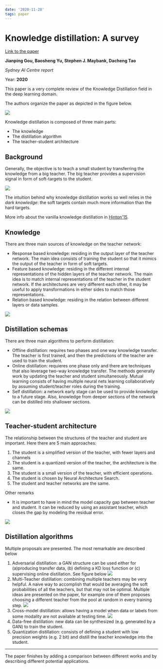 ```yaml
---
date: '2020-11-28'
tags: paper
---
```

# Knowledge distillation: A survey

[Link to the paper](https://arxiv.org/abs/2006.05525)

**Jianping Gou, Baosheng Yu, Stephen J. Maybank, Dacheng Tao**

*Sydney AI Centre report*

Year: **2020**

This paper is a very complete review of the Knowledge Distillation field in the deep learning domain.

The authors organize the paper as depicted in the figure below.

![](assets/gou2020/organigram.png)

Knowledge distillation is composed of three main parts:
- The knowledge
- The distillation algorithm
- The teacher-student architecture

## Background

Generally, the objective is to teach a small student by transferring the knowledge from a big teacher. The big teacher provides a supervision signal in form of soft-targets to the student.

![](assets/gou2020/soft-hard-targets.png)

The intuition behind why knowledge distillation works so well relies in the _dark knowledge_: the soft targets contain much more information than the hard targets.

More info about the vanilla knowledge distillation in [Hinton'15](hinton2015.md).

## Knowledge
There are three main sources of knowledge on the teacher network:
- Response based knowledge: residing in the output layer of the teacher network. The main idea consists of training the student so that it mimics the output of the teacher in form of soft targets.
- Feature based knowledge: residing in the different internal representations of the hidden layers of the teacher network. The main idea is to match internal representations of the teacher in the student network. If the architectures are very different each other, it may be useful to apply transformations in either sides to match those representations.
- Relation based knowledge: residing in the relation between different layers or data samples.

![](assets/gou2020/knowledge-types.png)

## Distillation schemas
There are three main algorithms to perform distillation:
- Offline distillation: requires two phases and one way knowledge transfer. The teacher is first trained, and then the predictions of the teacher are used to train the student.
- Online distillation: requieres one phase only and there are techniques that also leverage two-way knowledge transfer. The methods generally work by updating the teacher and student simultaneously. Mutual learning consists of having multiple neural nets learning collaboratively by assuming student/teacher roles during the training.
- Self distillation: a network early stage can be used to provide knowledge to a future stage. Also, knowledge from deeper sections of the network can be distilled into shallower sections.

![](assets/gou2020/distillation-schemas.png)

## Teacher-student architecture
The relationship between the structures of the teacher and student are important. Here there are 5 main approaches:
1. The student is a simplified version of the teacher, with fewer layers and channels
2. The student is a quantized version of the teacher, the architecture is the same.
3. The student is a small version of the teacher, with efficient operations.
4. The student is chosen by Neural Architecture Search.
5. The student and teacher networks are the same.

Other remarks
- It is important to have in mind the model capacity gap between teacher and student. It can be reduced by using an assistant teacher, which closes the gap by modeling the residual error.

![](assets/gou2020/teacher-student-arch.png)

## Distillation algorithms
Multiple proposals are presented. The most remarkable are described below
1. Adversarial distillation: a GAN structure can be used either for (a)producing transfer data, (b) defining a KD loss function or (c) supervising online distillation. See figure below
![](assets/gou2020/adversarial-distillation.png)
2. Multi-Teacher distillation: combining multiple teachers may be very helpful. A naive way to accomplish that would be averaging the soft probabilities of all the teachers, but that may not be optimal. Multiple ideas are presented on the paper, for example one of them proposes choosing a different teacher from the pool at random in every training step.
![](assets/gou2020/multi-teacher-distilaltion.png)
3. Cross-model distillation: allows having a model when data or labels from some modality are not available at testing time.
![](assets/gou2020/cross-modal-distillation.png)
4. Data-free distillation: new data can be synthesized (e.g. generated by a GAN) to train the student.
5. Quantization distillation: consists of defining a student with low precision weights (e.g. 2 bit) and distill the teacher knowledge into the student.

_______

The paper finishes by adding a comparison between different works and by describing different potential applications.